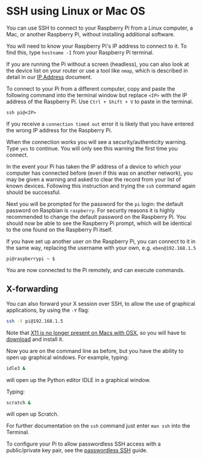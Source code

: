 # SSH using Linux or Mac OS

You can use SSH to connect to your Raspberry Pi from a Linux computer, a Mac, or another Raspberry Pi, without installing additional software.

You will need to know your Raspberry Pi's IP address to connect to it. To find this, type `hostname -I` from your Raspberry Pi terminal.

If you are running the Pi without a screen (headless), you can also look at the device list on your router or use a tool like `nmap`, which is described in detail in our [IP Address](/remote-access/ip-address.md) document.

To connect to your Pi from a different computer, copy and paste the following command into the terminal window but replace `<IP>` with the IP address of the Raspberry Pi. Use `Ctrl + Shift + V` to paste in the terminal.

```
ssh pi@<IP>
```

If you receive a `connection timed out` error it is likely that you have entered the wrong IP address for the Raspberry Pi.

When the connection works you will see a security/authenticity warning. Type `yes` to continue. You will only see this warning the first time you connect.

In the event your Pi has taken the IP address of a device to which your computer has connected before (even if this was on another network), you may be given a warning and asked to clear the record from your list of known devices. Following this instruction and trying the `ssh` command again should be successful.

Next you will be prompted for the password for the `pi` login: the default password on Raspbian is `raspberry`. For security reasons it is highly recommended to change the default password on the Raspberry Pi. You should now be able to see the Raspberry Pi prompt, which will be identical to the one found on the Raspberry Pi itself.

If you have set up another user on the Raspberry Pi, you can connect to it in the same way, replacing the username with your own, e.g. `eben@192.168.1.5`

```
pi@raspberrypi ~ $
```

You are now connected to the Pi remotely, and can execute commands.

## X-forwarding

You can also forward your X session over SSH, to allow the use of graphical applications, by using the `-Y` flag:

```bash
ssh -Y pi@192.168.1.5
```
Note that [X11 is no longer present on Macs with OSX](https://support.apple.com/en-gb/HT201341), so you will have to [download](https://www.xquartz.org/) and install it.

Now you are on the command line as before, but you have the ability to open up graphical windows. For example, typing:

```bash
idle3 &
```

will open up the Python editor IDLE in a graphical window.

Typing:

```bash
scratch &
```

will open up Scratch.

For further documentation on the `ssh` command just enter `man ssh` into the Terminal.

To configure your Pi to allow passwordless SSH access with a public/private key pair, see the [passwordless SSH](/remote-access/ssh/passwordless.md) guide.
